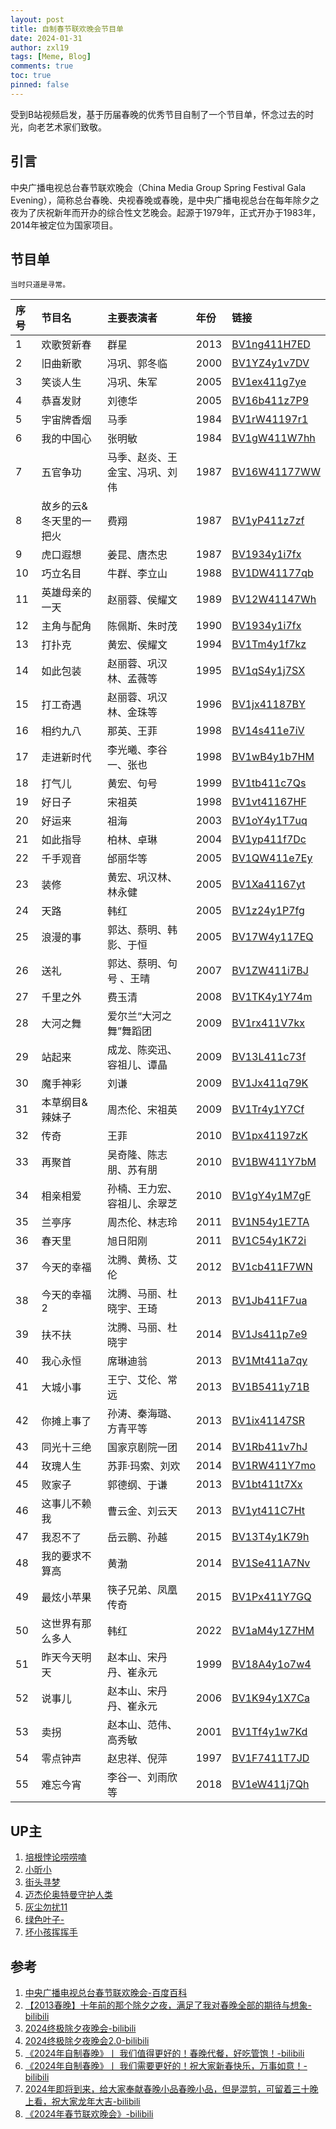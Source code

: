 ```yaml
---
layout: post
title: 自制春节联欢晚会节目单
date: 2024-01-31
author: zxl19
tags: [Meme, Blog]
comments: true
toc: true
pinned: false
---
```


受到B站视频启发，基于历届春晚的优秀节目自制了一个节目单，怀念过去的时光，向老艺术家们致敬。

<!-- more -->

## 引言

中央广播电视总台春节联欢晚会（China Media Group Spring Festival Gala Evening），简称总台春晚、央视春晚或春晚，是中央广播电视总台在每年除夕之夜为了庆祝新年而开办的综合性文艺晚会。起源于1979年，正式开办于1983年，2014年被定位为国家项目。

## 节目单

```text
当时只道是寻常。
```

| 序号 | 节目名 | 主要表演者 | 年份 | 链接 |
| :--- | :--- | :--- | :--- | :--- |
| 1 | 欢歌贺新春 | 群星 | 2013 | [BV1ng411H7ED](https://www.bilibili.com/video/BV1ng411H7ED) |
| 2 | 旧曲新歌 | 冯巩、郭冬临 | 2000 | [BV1YZ4y1v7DV](https://www.bilibili.com/video/BV1YZ4y1v7DV) |
| 3 | 笑谈人生 | 冯巩、朱军 | 2005 | [BV1ex411g7ye](https://www.bilibili.com/video/BV1ex411g7ye) |
| 4 | 恭喜发财 | 刘德华 | 2005 | [BV16b411z7P9](https://www.bilibili.com/video/BV16b411z7P9) |
| 5 | 宇宙牌香烟 | 马季 | 1984 | [BV1rW41197r1](https://www.bilibili.com/video/BV1rW41197r1) |
| 6 | 我的中国心 | 张明敏 | 1984 | [BV1gW411W7hh](https://www.bilibili.com/video/BV1gW411W7hh) |
| 7 | 五官争功 | 马季、赵炎、王金宝、冯巩、刘伟 | 1987 | [BV16W41177WW](https://www.bilibili.com/video/BV16W41177WW) |
| 8 | 故乡的云&冬天里的一把火 | 费翔 | 1987 | [BV1yP411z7zf](https://www.bilibili.com/video/BV1yP411z7zf) |
| 9 | 虎口遐想 | 姜昆、唐杰忠 | 1987 | [BV1934y1i7fx](https://www.bilibili.com/video/BV1934y1i7fx) |
| 10 | 巧立名目 | 牛群、李立山 | 1988 | [BV1DW41177qb](https://www.bilibili.com/video/BV1DW41177qb) |
| 11 | 英雄母亲的一天 | 赵丽蓉、侯耀文 | 1989 | [BV12W41147Wh](https://www.bilibili.com/video/BV12W41147Wh) |
| 12 | 主角与配角 | 陈佩斯、朱时茂 | 1990 | [BV1934y1i7fx](https://www.bilibili.com/video/BV1934y1i7fx) |
| 13 | 打扑克 | 黄宏、侯耀文 | 1994 | [BV1Tm4y1f7kz](https://www.bilibili.com/video/BV1Tm4y1f7kz) |
| 14 | 如此包装 | 赵丽蓉、巩汉林、孟薇等 | 1995 | [BV1qS4y1j7SX](https://www.bilibili.com/video/BV1qS4y1j7SX) |
| 15 | 打工奇遇 | 赵丽蓉、巩汉林、金珠等 | 1996 | [BV1jx41187BY](https://www.bilibili.com/video/BV1jx41187BY) |
| 16 | 相约九八 | 那英、王菲 | 1998 | [BV14s411e7iV](https://www.bilibili.com/video/BV14s411e7iV) |
| 17 | 走进新时代 | 李光曦、李谷一、张也 | 1998 | [BV1wB4y1b7HM](https://www.bilibili.com/video/BV1wB4y1b7HM) |
| 18 | 打气儿 | 黄宏、句号 | 1999 | [BV1tb411c7Qs](https://www.bilibili.com/video/BV1tb411c7Qs) |
| 19 | 好日子 | 宋祖英 | 1998 | [BV1vt41167HF](https://www.bilibili.com/video/BV1vt41167HF) |
| 20 | 好运来 | 祖海 | 2003 | [BV1oY4y1T7uq](https://www.bilibili.com/video/BV1oY4y1T7uq) |
| 21 | 如此指导 | 柏林、卓琳 | 2004 | [BV1yp411f7Dc](https://www.bilibili.com/video/BV1yp411f7Dc) |
| 22 | 千手观音 | 邰丽华等 | 2005 | [BV1QW411e7Ey](https://www.bilibili.com/video/BV1QW411e7Ey) |
| 23 | 装修 | 黄宏、巩汉林、林永健 | 2005 | [BV1Xa41167yt](https://www.bilibili.com/video/BV1Xa41167yt) |
| 24 | 天路 | 韩红 | 2005 | [BV1z24y1P7fg](https://www.bilibili.com/video/BV1z24y1P7fg) |
| 25 | 浪漫的事 | 郭达、蔡明、韩影、于恒 | 2005 | [BV17W4y117EQ](https://www.bilibili.com/video/BV17W4y117EQ) |
| 26 | 送礼 | 郭达、蔡明、句号 、王晴 | 2007 | [BV1ZW411i7BJ](https://www.bilibili.com/video/BV1ZW411i7BJ) |
| 27 | 千里之外 | 费玉清 | 2008 | [BV1TK4y1Y74m](https://www.bilibili.com/video/BV1TK4y1Y74m) |
| 28 | 大河之舞 | 爱尔兰“大河之舞”舞蹈团 | 2009 | [BV1rx411V7kx](https://www.bilibili.com/video/BV1rx411V7kx) |
| 29 | 站起来 | 成龙、陈奕迅、容祖儿、谭晶 | 2009 | [BV13L411c73f](https://www.bilibili.com/video/BV13L411c73f) |
| 30 | 魔手神彩 | 刘谦 | 2009 | [BV1Jx411q79K](https://www.bilibili.com/video/BV1Jx411q79K) |
| 31 | 本草纲目&辣妹子 | 周杰伦、宋祖英 | 2009 | [BV1Tr4y1Y7Cf](https://www.bilibili.com/video/BV1Tr4y1Y7Cf) |
| 32 | 传奇 | 王菲 | 2010 | [BV1px41197zK](https://www.bilibili.com/video/BV1px41197zK) |
| 33 | 再聚首 | 吴奇隆、陈志朋、苏有朋 | 2010 | [BV1BW411Y7bM](https://www.bilibili.com/video/BV1BW411Y7bM) |
| 34 | 相亲相爱 | 孙楠、王力宏、容祖儿、余翠芝 | 2010 | [BV1gY4y1M7gF](https://www.bilibili.com/video/BV1gY4y1M7gF) |
| 35 | 兰亭序 | 周杰伦、林志玲 | 2011 | [BV1N54y1E7TA](https://www.bilibili.com/video/BV1N54y1E7TA) |
| 36 | 春天里 | 旭日阳刚 | 2011 | [BV1C54y1K72i](https://www.bilibili.com/video/BV1C54y1K72i) |
| 37 | 今天的幸福 | 沈腾、黄杨、艾伦 | 2012 | [BV1cb411F7WN](https://www.bilibili.com/video/BV1cb411F7WN) |
| 38 | 今天的幸福2 | 沈腾、马丽、杜晓宇、王琦 | 2013 | [BV1Jb411F7ua](https://www.bilibili.com/video/BV1Jb411F7ua) |
| 39 | 扶不扶 | 沈腾、马丽、杜晓宇 | 2014 | [BV1Js411p7e9](https://www.bilibili.com/video/BV1Js411p7e9) |
| 40 | 我心永恒 | 席琳迪翁 | 2013 | [BV1Mt411a7qy](https://www.bilibili.com/video/BV1Mt411a7qy) |
| 41 | 大城小事 | 王宁、艾伦、常远 | 2013 | [BV1B5411y71B](https://www.bilibili.com/video/BV1B5411y71B) |
| 42 | 你摊上事了 | 孙涛、秦海璐、方青平等 | 2013 | [BV1ix41147SR](https://www.bilibili.com/video/BV1ix41147SR) |
| 43 | 同光十三绝 | 国家京剧院一团 | 2014 | [BV1Rb411v7hJ](https://www.bilibili.com/video/BV1Rb411v7hJ) |
| 44 | 玫瑰人生 | 苏菲·玛索、刘欢 | 2014 | [BV1RW411Y7mo](https://www.bilibili.com/video/BV1RW411Y7mo) |
| 45 | 败家子 | 郭德纲、于谦 | 2013 | [BV1bt411t7Xx](https://www.bilibili.com/video/BV1bt411t7Xx) |
| 46 | 这事儿不赖我 | 曹云金、刘云天 | 2013 | [BV1yt411C7Ht](https://www.bilibili.com/video/BV1yt411C7Ht) |
| 47 | 我忍不了 | 岳云鹏、孙越 | 2015 | [BV13T4y1K79h](https://www.bilibili.com/video/BV13T4y1K79h) |
| 48 | 我的要求不算高 | 黄渤 | 2014 | [BV1Se411A7Nv](https://www.bilibili.com/video/BV1Se411A7Nv) |
| 49 | 最炫小苹果 | 筷子兄弟、凤凰传奇 | 2015 | [BV1Px411Y7GQ](https://www.bilibili.com/video/BV1Px411Y7GQ) |
| 50 | 这世界有那么多人 | 韩红 | 2022 | [BV1aM4y1Z7HM](https://www.bilibili.com/video/BV1aM4y1Z7HM) |
| 51 | 昨天今天明天 | 赵本山、宋丹丹、崔永元 | 1999 | [BV18A4y1o7w4](https://www.bilibili.com/video/BV18A4y1o7w4) |
| 52 | 说事儿 | 赵本山、宋丹丹、崔永元 | 2006 | [BV1K94y1X7Ca](https://www.bilibili.com/video/BV1K94y1X7Ca) |
| 53 | 卖拐 | 赵本山、范伟、高秀敏 | 2001 | [BV1Tf4y1w7Kd](https://www.bilibili.com/video/BV1Tf4y1w7Kd) |
| 54 | 零点钟声 | 赵忠祥、倪萍 | 1997 | [BV1F7411T7JD](https://www.bilibili.com/video/BV1F7411T7JD) |
| 55 | 难忘今宵 | 李谷一、刘雨欣等 | 2018 | [BV1eW411j7Qh](https://www.bilibili.com/video/BV1eW411j7Qh) |

## UP主

1. [培根悖论唠唠嗑](https://space.bilibili.com/386869863)
2. [小昕小](https://space.bilibili.com/625157282)
3. [街头寻梦](https://space.bilibili.com/228852065)
4. [迈杰伦奥特曼守护人类](https://space.bilibili.com/670221047)
5. [灰尘勿扰11](https://space.bilibili.com/7574032)
6. [绿色叶子-](https://space.bilibili.com/164963340)
7. [坏小孩挥挥手](https://space.bilibili.com/21867228)

## 参考

1. [中央广播电视总台春节联欢晚会-百度百科](https://baike.baidu.com/item/%E4%B8%AD%E5%A4%AE%E5%B9%BF%E6%92%AD%E7%94%B5%E8%A7%86%E6%80%BB%E5%8F%B0%E6%98%A5%E8%8A%82%E8%81%94%E6%AC%A2%E6%99%9A%E4%BC%9A)
2. [【2013春晚】十年前的那个除夕之夜，满足了我对春晚全部的期待与想象-bilibili](https://www.bilibili.com/video/BV1y3411d7oG)
3. [2024终极除夕夜晚会-bilibili](https://www.bilibili.com/video/BV1KK411v75s)
4. [2024终极除夕夜晚会2.0-bilibili](https://www.bilibili.com/video/BV1sC4y1k7Qw)
5. [《2024年自制春晚》丨 我们值得更好的！春晚代餐，好吃管饱！-bilibili](https://www.bilibili.com/video/BV1SN4y1z7xq)
6. [《2024年自制春晚》丨 我们需要更好的！祝大家新春快乐，万事如意！-bilibili](https://www.bilibili.com/video/BV1mg4y1m7fL)
7. [2024年即将到来，给大家奉献春晚小品春晚小品，但是混剪，可留着三十晚上看，祝大家龙年大吉-bilibili](https://www.bilibili.com/video/BV1sw411J7Di)
8. [《2024年春节联欢晚会》-bilibili](https://www.bilibili.com/video/BV16g4y1e73f)
